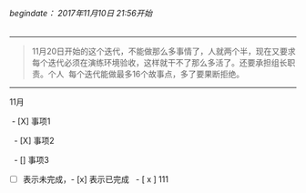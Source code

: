 ###### begindate： 2017年11月10日 21:56开始
----------
 > 11月20日开始的这个迭代，不能做那么多事情了，人就两个半，现在又要求每个迭代必须在演练环境验收，这样就干不了那么多活了。还要承担组长职责。个人
  每个迭代能做最多16个故事点，多了要果断拒绝。

----
11月

  
  - [X] 事项1
  
   - [X] 事项2
   
   - [] 事项3
   
   
   - [ ] 表示未完成，- [x] 表示已完成
   - [ x ] 111
